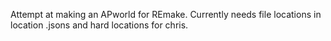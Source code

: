 Attempt at making an APworld for REmake. Currently needs file locations in location .jsons and hard locations for chris. 
